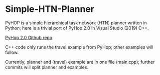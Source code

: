 # Simple-HTN-Planner
PyHOP is a simple hierarchical task network (HTN) planner written in Python; here is a trivial port of PyHop 2.0 in Visual Studio (2019) C++.

[PyHop 2.0 Github repo](https://github.com/oubiwann/pyhop)

C++ code only runs the travel example from PyHop; other examples will follow.

Currently, planner and (travel) example are in one file (main.cpp); further commits will split planner and examples.
